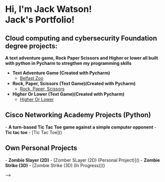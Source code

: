 
<h1>Hi, I'm Jack Watson! <br/><a </a> Jack's Portfolio!</a></h1>

<h2>Cloud computing and cybersecurity Foundation degree projects:</h2>
<b>A text adventure game, Rock Paper Scissors and Higher or lower all built with python in Pycharm to stregthen my programming skills</b>

- <b>Text Adventure Game (Created with Pycharm)</b>
  - [Belfast Zoo]()
- <b>Rock, Paper, Scissors (Text Game)(Created with Pycharm)</b>
  - [Rock, Paper, Scissors]()
- <b>Higher Or Lower (Text Game)(Created with Pycharm)</b>
  - [Higher Or Lower]()
    
<h2>Cisco Networking Academy Projects (Python)</h2>
- <b>A turn-based Tic Tac Toe game against a simple computer opponent</b>
- <b>Tic tac toe</b>
  - [Tic Tac Toe]()

<h2>Own Personal Projects</h2>
- <b>Zombie Slayer (2D)</b>
  - [Zomber SLayer (2D) (Personal Project)]()
- <b>Zombie Strike (3D)</b>
 - [Zombie Strike (3D) (In Progress)]()

-->
